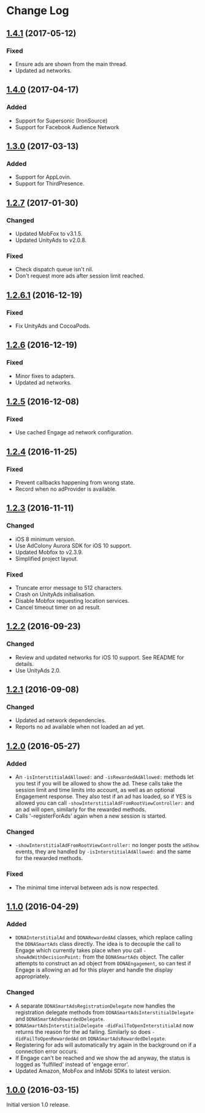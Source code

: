 # Change Log

## [1.4.1](https://github.com/deltaDNA/ios-smartads-sdk/releases/tag/1.4.0) (2017-05-12)
### Fixed
- Ensure ads are shown from the main thread.
- Updated ad networks.

## [1.4.0](https://github.com/deltaDNA/ios-smartads-sdk/releases/tag/1.4.0) (2017-04-17)
### Added
- Support for Supersonic (IronSource)
- Support for Facebook Audience Network

## [1.3.0](https://github.com/deltaDNA/ios-smartads-sdk/releases/tag/1.3.0) (2017-03-13)
### Added
- Support for AppLovin.
- Support for ThirdPresence.

## [1.2.7](https://github.com/deltaDNA/ios-smartads-sdk/releases/tag/1.2.7) (2017-01-30)
### Changed
- Updated MobFox to v3.1.5.
- Updated UnityAds to v2.0.8.

### Fixed
- Check dispatch queue isn't nil.
- Don't request more ads after session limit reached.

## [1.2.6.1](https://github.com/deltaDNA/ios-smartads-sdk/releases/tag/1.2.6.1) (2016-12-19)
### Fixed
- Fix UnityAds and CocoaPods.

## [1.2.6](https://github.com/deltaDNA/ios-smartads-sdk/releases/tag/1.2.6) (2016-12-19)
### Fixed
- Minor fixes to adapters.
- Updated ad networks.

## [1.2.5](https://github.com/deltaDNA/ios-smartads-sdk/releases/tag/1.2.5) (2016-12-08)
### Fixed
- Use cached Engage ad network configuration.

## [1.2.4](https://github.com/deltaDNA/ios-smartads-sdk/releases/tag/1.2.4) (2016-11-25)
### Fixed
- Prevent callbacks happening from wrong state.
- Record when no adProvider is available.

## [1.2.3](https://github.com/deltaDNA/ios-smartads-sdk/releases/tag/1.2.3) (2016-11-11)
### Changed
- iOS 8 minimum version.
- Use AdColony Aurora SDK for iOS 10 support.
- Updated Mobfox to v2.3.9.
- Simplified project layout.

### Fixed
- Truncate error message to 512 characters.
- Crash on UnityAds initialisation.
- Disable Mobfox requesting location services.
- Cancel timeout timer on ad result.

## [1.2.2](https://github.com/deltaDNA/ios-smartads-sdk/releases/tag/1.2.2) (2016-09-23)
### Changed
- Review and updated networks for iOS 10 support.  See README for details.
- Use UnityAds 2.0.

## [1.2.1](https://github.com/deltaDNA/ios-smartads-sdk/releases/tag/1.2.1) (2016-09-08)
### Changed
- Updated ad network dependencies.
- Reports no ad available when not loaded an ad yet.

## [1.2.0](https://github.com/deltaDNA/ios-smartads-sdk/releases/tag/1.2.0) (2016-05-27)
### Added
- An `-isInterstitialAdAllowed:` and `-isRewardedAdAllowed:` methods let you test if you will be allowed to show the ad.  These calls take the session limit and time limits into account, as well as an optional Engagement response.  They also test if an ad has loaded, so if YES is allowed you can call `-showInterstitialAdFromRootViewController:` and an ad will open, similarly for the rewarded methods.
- Calls '-registerForAds' again when a new session is started.

### Changed
- `-showInterstitialAdFromRootViewController:` no longer posts the `adShow` events, they are handled by `-isInterstitialAdAllowed:` and the same for the rewarded methods.

### Fixed
- The minimal time interval between ads is now respected.

## [1.1.0](https://github.com/deltaDNA/ios-smartads-sdk/releases/tag/1.1.0) (2016-04-29)
### Added
- `DDNAInterstitialAd` and `DDNARewardedAd` classes, which replace calling the `DDNASmartAds` class directly.  The idea is to decouple the call to Engage which currently takes place when you call `-showAdWithDecisionPoint:` from the `DDNASmartAds` object.  The caller attempts to construct an ad object from `DDNAEngagement`, so can test if Engage is allowing an ad for this player and handle the display appropriately.

### Changed
- A separate `DDNASmartAdsRegistrationDelegate` now handles the registration delegate methods from `DDNASmartAdsInterstitialDelegate` and `DDNASmartAdsRewardedDelegate`.
- `DDNASmartAdsInterstitialDelegate` `-didFailToOpenInterstitialAd` now returns the reason for the ad failing.  Similarly so does `-didFailToOpenRewardedAd` on `DDNASmartAdsRewardedDelegate`.
- Registering for ads will automatically try again in the background on if a connection error occurs.
- If Engage can't be reached and we show the ad anyway, the status is logged as 'fulfilled' instead of 'engage error'.
- Updated Amazon, MobFox and InMobi SDKs to latest version.

## [1.0.0](https://github.com/deltaDNA/ios-smartads-sdk/releases/tag/1.0.0) (2016-03-15)
Initial version 1.0 release.
